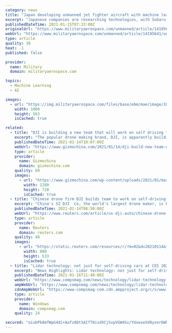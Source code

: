 ```yaml
---
category: news
title: "Japan developing unmanned jet fighter aircraft with machine learning to close its technology gap with China"
excerpt: "Japanese companies are researching technologies, with Subaru developing unmanned flight control, while Mitsubishi working on information-sharing."
publishedDateTime: 2021-01-15T07:33:00Z
originalUrl: "https://www.militaryaerospace.com/unmanned/article/14195641/unmanned-jet-fighter-machinelearning"
webUrl: "https://www.militaryaerospace.com/unmanned/article/14195641/unmanned-jet-fighter-machinelearning"
type: article
quality: 36
heat: -1
published: false

provider:
  name: Military
  domain: militaryaerospace.com

topics:
  - Machine Learning
  - AI

images:
  - url: "https://img.militaryaerospace.com/files/base/ebm/mae/image/2021/01/Japan_fighter_drone_15_Jan_2021.60009450b340b.png?auto=format&fit=max&w=1200"
    width: 1000
    height: 563
    isCached: true

related:
  - title: "DJI is building a new team that will work on self driving technology"
    excerpt: "The popular drone making brand, DJI, is apparently building a new team that will be working on developing self driving or autonomous technologies. The company has put up various job listings and has already begun hiring as well."
    publishedDateTime: 2021-01-14T10:07:00Z
    webUrl: "https://www.gizmochina.com/2021/01/14/dji-build-new-team-will-work-self-driving-technology/"
    type: article
    provider:
      name: Gizmochina
      domain: gizmochina.com
    quality: 69
    images:
      - url: "https://www.gizmochina.com/wp-content/uploads/2021/01/maxresdefault.jpg"
        width: 1280
        height: 720
        isCached: true
  - title: "Chinese drone firm DJI builds team to work on self-driving tech: job posts, sources"
    excerpt: "China's SZ DJI  Co, the world's largest drone maker, is building an engineering team to work on self-driving technologies, according to job posts and people familiar with the company's strategy."
    publishedDateTime: 2021-01-14T08:50:00Z
    webUrl: "https://www.reuters.com/article/us-dji-auto/chinese-drone-firm-dji-builds-team-to-work-on-self-driving-tech-job-posts-sources-idUSKBN29J0DA?mc_cid=5d70cdeb20&mc_eid=ebf7c98b66"
    type: article
    provider:
      name: Reuters
      domain: reuters.com
    quality: 48
    images:
      - url: "https://static.reuters.com/resources/r/?m=02&d=20210114&t=2&i=1547727620&r=LYNXMPEH0D073&w=800"
        width: 800
        height: 533
        isCached: true
  - title: "Lidar technology: not just for self-driving cars at CES 2021"
    excerpt: "News Highlights: Lidar technology: not just for self-driving cars at CES 2021 The technology has been around since the 1970s. However, it was considered"
    publishedDateTime: 2021-01-16T11:48:00Z
    webUrl: "https://www.compsmag.com/news/technology/lidar-technology-not-just-for-self-driving-cars-at-ces-2021/"
    ampWebUrl: "https://www.compsmag.com/news/technology/lidar-technology-not-just-for-self-driving-cars-at-ces-2021/amp/"
    cdnAmpWebUrl: "https://www-compsmag-com.cdn.ampproject.org/c/s/www.compsmag.com/news/technology/lidar-technology-not-just-for-self-driving-cars-at-ces-2021/amp/"
    type: article
    provider:
      name: Windows
      domain: compsmag.com
    quality: 24

secured: "oixbPkAmfWpG4di+AafzADtSAIfT0isdXCjSvpVGW4Sv/YUxwseXd9yser6WkIrLBdEmZfYIQy0F6laACUYEoOslq2P56VUmZeYWR/jx+Q/jwtcHxNc9X/QvqbjTFH8dzqNYVs9b0Lm7ceD4D6WS9+GH0BKLbRA7pVp2qTfrJTqGp4GG+O4ARsiyBVrxRFH2XW2NIosJHz4hpDMnX5S4uIaSBdGu8T6BIu0Gr9Pz7CCZpt97ofBRTSi9jH5inoAriTmu3LwSAa5HrpVGceTzd8MSvN0XNQSbt8TTv7bwxBgY0KgOSzxYodlnoWcRQ07dDrIHI+dh/RvMFNB5odlCH8Gslv5wOGjENQQUiRymgAg=;ccSVJu7nSeYTbBeKhvngkw=="
---
```


